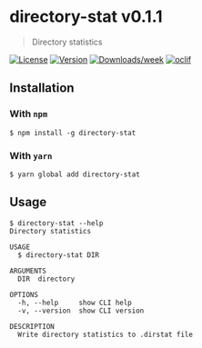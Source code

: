 # directory-stat v0.1.1
> Directory statistics

[![License](https://img.shields.io/npm/l/directory-stat.svg)](https://github.com/lqmanh/directory-stat/blob/master/package.json)
[![Version](https://img.shields.io/npm/v/directory-stat.svg)](https://npmjs.org/package/directory-stat)
[![Downloads/week](https://img.shields.io/npm/dw/directory-stat.svg)](https://npmjs.org/package/directory-stat)
[![oclif](https://img.shields.io/badge/cli-oclif-brightgreen.svg)](https://oclif.io)

## Installation
### With `npm`
```
$ npm install -g directory-stat
```
### With `yarn`
```
$ yarn global add directory-stat
```

## Usage
```
$ directory-stat --help
Directory statistics

USAGE
  $ directory-stat DIR

ARGUMENTS
  DIR  directory

OPTIONS
  -h, --help     show CLI help
  -v, --version  show CLI version

DESCRIPTION
  Write directory statistics to .dirstat file
```
